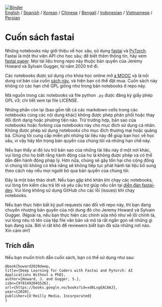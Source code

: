 [![Binder](https://mybinder.org/badge_logo.svg)](https://mybinder.org/v2/gh/fastai/fastbook/master)  
[English](./README.md) / [Spanish](./README_es.md) / [Korean](./README_ko.md) / [Chinese](./README_zh.md) / [Bengali](./README_bn.md) / [Indonesian](./README_id.md) / [Vietnamese](./README_vn.md) / [Persian](./README_fa.md)

# Cuốn sách fastai

Những notebooks này giới thiệu về học sâu, sử dụng [fastai](https://docs.fast.ai/) và [PyTorch](https://pytorch.org/). Fastai là một thư viện API cho học sâu;  để biết thêm thông tin, hãy xem [fastai paper](https://www.mdpi.com/2078-2489/11/2/108). Mọi tài liệu trong repo này thuộc bản quyền của Jeremy Howard và Sylvain Gugger, từ năm 2020 trở đi.

Các notebooks được sử dụng cho khóa học online mở [a MOOC](https://course.fast.ai) và là nội dung cơ bản của cuốn [sách này](https://www.amazon.com/Deep-Learning-Coders-fastai-PyTorch/dp/1492045527), và hiện bạn có thể đặt mua. Cuốn sách này không có các hạn chế GPL giống như trong bản notebooks ở repo này.

Mã nguồn trong các notebooks và file python `.py` được đăng ký giấy phép GPL v3; chi tiết xem tại file LICENSE.

Những phần còn lại (bao gồm tất cả các markdown cells trong các notebooks cùng các nội dung khác) không được phép phân phối hoặc thay đổi định dạng hoặc phương tiện nào. Trừ trường hợp, bản sao của notebooks hoặc forking của notebooks này cho mục đích sử dụng cá nhân. Không được phép sử dụng notebooks cho mục đích thương mại hoặc quảng bá. Chúng tôi cung cấp miễn phí những tài liệu này để giúp bạn học về học sâu, vì vậy hãy tôn trọng bản quyền của chúng tôi và những hạn chế này.

Nếu bạn thấy ai đó lưu trữ bản sao của những tài liệu này ở một nơi khác, vui lòng cho họ biết rằng hành động của họ là không được phép và có thể dẫn đến hành động pháp lý. Hơn nữa, chúng sẽ gây tổn hại cho cộng đồng vì chúng tôi không có khả năng sẽ không tiếp tục phát hành tài liệu bổ sung theo cách này nếu mọi người bỏ qua bản quyền của chúng tôi.

Đây là một bản thảo draft. Nếu bạn gặp khó khăn khi chạy các notebooks, vui lòng tìm kiếm câu trả lời và yêu cầu trợ giúp nếu cần tại [diễn đàn fastai-dev](https://forums.fast.ai/c/fastai-users/fastai-dev/). Vui lòng không sử dụng GitHub cho các lỗi (issues) khi chạy notebooks.

Nếu bạn thực hiện bất kỳ pull requests nào đối với repo này, thì bạn đang chuyển nhượng bản quyền của nội dung đó cho Jeremy Howard và Sylvain Gugger. (Ngoài ra, nếu bạn thực hiện các chỉnh sửa nhỏ như về lỗi chính tả, vui lòng nêu rõ tên của tệp file văn bản và mô tả rất ngắn gọn về những gì bạn đang sửa. Bởi vì rất khó để reviewers biết bạn đã sửa những nơi nào. Xin cảm ơn!)

## Trích dẫn

Nếu bạn muốn trích dẫn cuốn sách, bạn có thể sử dụng như sau:

```
@book{howard2020deep,
title={Deep Learning for Coders with Fastai and Pytorch: AI Applications Without a PhD},
author={Howard, J. and Gugger, S.},
isbn={9781492045526},
url={https://books.google.no/books?id=xd6LxgEACAAJ},
year={2020},
publisher={O'Reilly Media, Incorporated}
}
```
